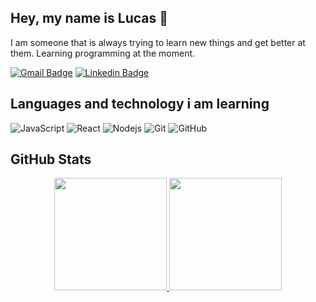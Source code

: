 ## **Hey, my name is Lucas 👋**
I am someone that is always trying to learn new things and get better at them. Learning programming at the moment.

[![Gmail Badge](https://img.shields.io/badge/-lucasfrancoo27@gmail.com-c14438?style=flat-square&logo=Gmail&logoColor=white&link=mailto:lucasfrancooo27@gmail.com)](mailto:lucasfrancooo27@gmail.com)
[![Linkedin Badge](https://img.shields.io/badge/-lucasfranco999-blue?style=flat-square&logo=Linkedin&logoColor=white&link=https://www.linkedin.com/in/lucasfranco999/)](https://www.linkedin.com/in/lucasfranco999/)
## Languages and technology i am learning

![JavaScript](https://img.shields.io/badge/-JavaScript-black?style=flat-square&logo=javascript)
![React](https://img.shields.io/badge/-React-black?style=flat-square&logo=react)
![Nodejs](https://img.shields.io/badge/-Nodejs-black?style=flat-square&logo=Node.js)
![Git](https://img.shields.io/badge/-Git-black?style=flat-square&logo=git)
![GitHub](https://img.shields.io/badge/-GitHub-181717?style=flat-square&logo=github)


##  GitHub Stats

<div direction="row"align="center">
  <a href="https://github.com/lucasfranco999">
  <img height="180em" width="full" src="https://github-readme-stats.vercel.app/api?username=lucasfranco999&show_icons=true&theme=dark&include_all_commits=true&count_private=true"/>
  <img height="180em" width="full" src="https://github-readme-stats.vercel.app/api/top-langs/?username=lucasfranco999&layout=compact&theme=dark"/>
</div>


<!--
**lucasfranco999/lucasfranco999** is a ✨ _special_ ✨ repository because its `README.md` (this file) appears on your GitHub profile.

Here are some ideas to get you started:

- 🔭 I’m currently working on ...
- 🌱 I’m currently learning ...
- 👯 I’m looking to collaborate on ...
- 🤔 I’m looking for help with ...
- 💬 Ask me about ...
- 📫 How to reach me: ...
- 😄 Pronouns: ...
- ⚡ Fun fact: ...
-->
